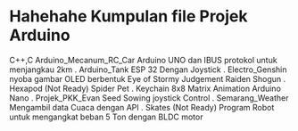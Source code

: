 # Hahehahe Kumpulan file Projek Arduino
C++,C
Arduino_Mecanum_RC_Car
Arduino UNO dan IBUS protokol untuk menjangkau 2km
.
Arduino_Tank
ESP 32 Dengan Joystick
.
Electro_Genshin
nyoba gambar OLED berbentuk Eye of Stormy Judgement Raiden Shogun
.
Hexapod (Not Ready)
Spider Pet
.
Keychain
8x8 Matrix Animation Arduino Nano
.
Projek_PKK_Evan
Seed Sowing joystick Control 
.
Semarang_Weather
Mengambil data Cuaca dengan API
.
Skates (Not Ready)
Program Robot untuk mengangkat beban 5 Ton dengan BLDC motor  
